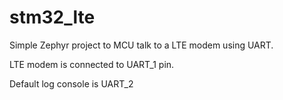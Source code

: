 # stm32_lte
Simple Zephyr project to MCU talk to a LTE modem using UART.

LTE modem is connected to UART_1 pin.

Default log console is UART_2
